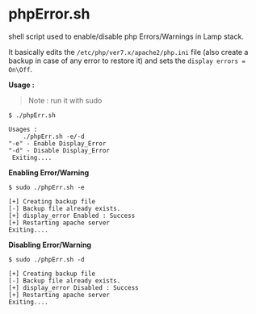# phpError.sh 

shell script used to enable/disable php Errors/Warnings in Lamp stack.   

It basically edits the `/etc/php/ver7.x/apache2/php.ini` file (also create a backup in case of any error to restore it) and sets the `display errors = On\Off`.   

**Usage :**    

> Note : run it with sudo   

```shell  
$ ./phpErr.sh 

Usages :
	./phpErr.sh -e/-d
"-e" - Enable Display_Error
"-d" - Disable Display_Error
 Exiting....
```   
**Enabling Error/Warning**   
```shell  
$ sudo ./phpErr.sh -e

[+] Creating backup file
[-] Backup file already exists.
[+] display_error Enabled : Success
[+] Restarting apache server
Exiting.... 
```   
**Disabling Error/Warning**   
```shell  
$ sudo ./phpErr.sh -d 

[+] Creating backup file
[-] Backup file already exists.
[+] display_error Disabled : Success
[+] Restarting apache server
Exiting....
```   
